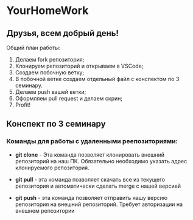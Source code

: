 # YourHomeWork

## Друзья, всем добрый день! 
Общий план работы:
1. Делаем fork репозитория;
2. Клонируем репозиторий и открываем в VSCode;
3. Создаем побочную ветку;
4. В побочной ветке создаем отдельный файл с конспектом по 3 семинару.
5. Делаем push вашей ветки;
6. Оформляем pull request и делаем скрин;
7. Profit!


## Конспект по 3 семинару

### Команды для работы с удаленными реепозиториями:
- **git clone** - Эта команда позволяет клонировать внешний репозиторий на наш ПК. Обязательно необходимо указать адрес клонируемого репозитория.
    
- **git pull** - эта команда позволяет скачать все из текущего репозитория и автоматически сделать merge с нашей версией
    
- **git push** - эта команда позволяет отправить нашу версию репозитория на внешний репозиторий. Требует авторизации на внешнем репозитории
